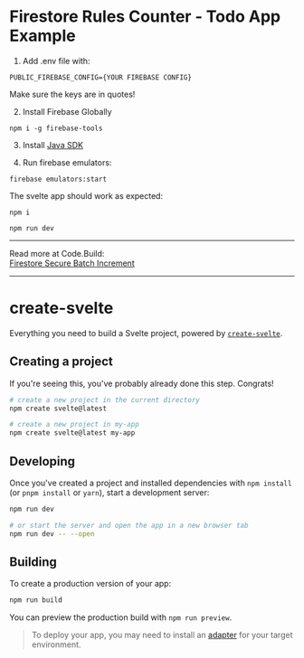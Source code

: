 # Firestore Rules Counter - Todo App Example

1. Add .env file with:
```
PUBLIC_FIREBASE_CONFIG={YOUR FIREBASE CONFIG}
```
Make sure the keys are in quotes!   

2. Install Firebase Globally
```
npm i -g firebase-tools
```  

3. Install [Java SDK](https://www.oracle.com/java/technologies/downloads/)

4. Run firebase emulators:
```
firebase emulators:start
```
The svelte app should work as expected:  
```
npm i
```
```
npm run dev
```

___

Read more at Code.Build:  
[Firestore Secure Batch Increment](https://code.build/p/firestore-secure-batch-increment-IKO13Z)


___
# create-svelte

Everything you need to build a Svelte project, powered by [`create-svelte`](https://github.com/sveltejs/kit/tree/main/packages/create-svelte).

## Creating a project

If you're seeing this, you've probably already done this step. Congrats!

```bash
# create a new project in the current directory
npm create svelte@latest

# create a new project in my-app
npm create svelte@latest my-app
```

## Developing

Once you've created a project and installed dependencies with `npm install` (or `pnpm install` or `yarn`), start a development server:

```bash
npm run dev

# or start the server and open the app in a new browser tab
npm run dev -- --open
```

## Building

To create a production version of your app:

```bash
npm run build
```

You can preview the production build with `npm run preview`.

> To deploy your app, you may need to install an [adapter](https://kit.svelte.dev/docs/adapters) for your target environment.
